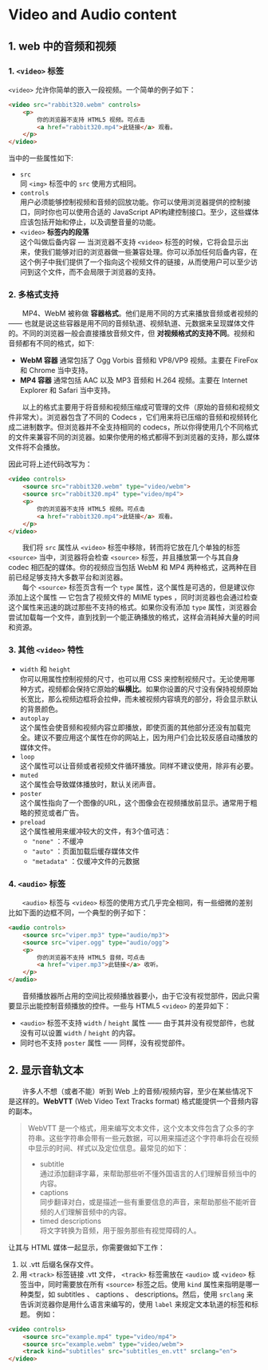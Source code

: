 # Video and Audio content
## 1. web 中的音频和视频
### 1. `<video>` 标签
`<video>` 允许你简单的嵌入一段视频。一个简单的例子如下：
```html
<video src="rabbit320.webm" controls>
    <p>
        你的浏览器不支持 HTML5 视频。可点击
        <a href="rabbit320.mp4">此链接</a> 观看。
    </p>
</video>
```
当中的一些属性如下:  
- `src`   
同 `<img>` 标签中的 `src` 使用方式相同。  
- `controls`  
用户必须能够控制视频和音频的回放功能。你可以使用浏览器提供的控制接口，同时你也可以使用合适的 JavaScript API构建控制接口。至少，这些媒体应该包括开始和停止，以及调整音量的功能。
- `<video>` **标签内的段落**  
这个叫做后备内容 — 当浏览器不支持 `<video>` 标签的时候，它将会显示出来，使我们能够对旧的浏览器做一些兼容处理。你可以添加任何后备内容，在这个例子中我们提供了一个指向这个视频文件的链接，从而使用户可以至少访问到这个文件，而不会局限于浏览器的支持。

### 2. 多格式支持
&emsp;&emsp;MP4、WebM 被称做 **容器格式**。他们是用不同的方式来播放音频或者视频的 —— 也就是说这些容器是用不同的音频轨道、视频轨道、元数据来呈现媒体文件的。不同的浏览器一般会直接播放音频文件，但 **对视频格式的支持不同**。视频和音频都有不同的格式，如下:
- **WebM 容器** 通常包括了 Ogg Vorbis 音频和 VP8/VP9 视频。主要在 FireFox 和 Chrome 当中支持。
- **MP4 容器** 通常包括 AAC 以及 MP3 音频和 H.264 视频。主要在 Internet Explorer 和 Safari 当中支持。  

&emsp;&emsp;以上的格式主要用于将音频和视频压缩成可管理的文件（原始的音频和视频文件非常大）。浏览器包含了不同的 Codecs ，它们用来将已压缩的音频和视频转化成二进制数字。但浏览器并不全支持相同的 codecs，所以你得使用几个不同格式的文件来兼容不同的浏览器。如果你使用的格式都得不到浏览器的支持，那么媒体文件将不会播放。

因此可将上述代码改写为：
```html
<video controls>
    <source src="rabbit320.webm" type="video/webm">
    <source src="rabbit320.mp4" type="video/mp4">
    <p>
        你的浏览器不支持 HTML5 视频。可点击
        <a href="rabbit320.mp4">此链接</a> 观看。
    </p>
</video>
```
&emsp;&emsp;我们将 `src` 属性从 `<video>` 标签中移除，转而将它放在几个单独的标签 `<source>` 当中，浏览器将会检查 `<source>` 标签，并且播放第一个与其自身 codec 相匹配的媒体。你的视频应当包括 WebM 和 MP4 两种格式，这两种在目前已经足够支持大多数平台和浏览器。  
&emsp;&emsp;每个 `<source>` 标签页含有一个 `type` 属性，这个属性是可选的，但是建议你添加上这个属性 — 它包含了视频文件的 MIME types ，同时浏览器也会通过检查这个属性来迅速的跳过那些不支持的格式。如果你没有添加 `type` 属性，浏览器会尝试加载每一个文件，直到找到一个能正确播放的格式，这样会消耗掉大量的时间和资源。

### 3. 其他 `<video>` 特性
- `width` 和 `height`  
你可以用属性控制视频的尺寸，也可以用 CSS 来控制视频尺寸。无论使用哪种方式，视频都会保持它原始的**纵横比**。如果你设置的尺寸没有保持视频原始长宽比，那么视频边框将会拉伸，而未被视频内容填充的部分，将会显示默认的背景颜色。
- `autoplay`  
这个属性会使音频和视频内容立即播放，即使页面的其他部分还没有加载完全。建议不要应用这个属性在你的网站上，因为用户们会比较反感自动播放的媒体文件。
- `loop`  
这个属性可以让音频或者视频文件循环播放。同样不建议使用，除非有必要。
- `muted`  
这个属性会导致媒体播放时，默认关闭声音。
- `poster`  
这个属性指向了一个图像的URL，这个图像会在视频播放前显示。通常用于粗略的预览或者广告。
- `preload`  
这个属性被用来缓冲较大的文件，有3个值可选：
    + `"none"` ：不缓冲
    + `"auto"` ：页面加载后缓存媒体文件
    + `"metadata"` ：仅缓冲文件的元数据

### 4. `<audio>` 标签
&emsp;&emsp;`<audio>` 标签与 `<video>` 标签的使用方式几乎完全相同，有一些细微的差别比如下面的边框不同，一个典型的例子如下：
```html
<audio controls>
    <source src="viper.mp3" type="audio/mp3">
    <source src="viper.ogg" type="audio/ogg">
    <p>
        你的浏览器不支持 HTML5 音频，可点击
        <a href="viper.mp3">此链接</a> 收听。
    </p>
</audio>
```
&emsp;&emsp;音频播放器所占用的空间比视频播放器要小，由于它没有视觉部件，因此只需要显示出能控制音频播放的控件。一些与 HTML5 `<video>` 的差异如下：
- `<audio>` 标签不支持 `width` / `height` 属性 —— 由于其并没有视觉部件，也就没有可以设置 `width` / `height` 的内容。
- 同时也不支持 `poster` 属性 —— 同样，没有视觉部件。

## 2. 显示音轨文本
&emsp;&emsp;许多人不想（或者不能）听到 Web 上的音频/视频内容，至少在某些情况下是这样的。**WebVTT** (Web Video Text Tracks format) 格式能提供一个音频内容的副本。

> WebVTT 是一个格式，用来编写文本文件，这个文本文件包含了众多的字符串。这些字符串会带有一些元数据，可以用来描述这个字符串将会在视频中显示的时间、样式以及定位信息。最常见的如下：
>- subtitle  
>通过添加翻译字幕，来帮助那些听不懂外国语言的人们理解音频当中的内容。
>- captions  
>同步翻译对白，或是描述一些有重要信息的声音，来帮助那些不能听音频的人们理解音频中的内容。
>- timed descriptions  
>将文字转换为音频，用于服务那些有视觉障碍的人。

让其与 HTML 媒体一起显示，你需要做如下工作：
1. 以 .vtt 后缀名保存文件。
2. 用 `<track>` 标签链接 .vtt 文件， `<track>` 标签需放在 `<audio>` 或 `<video>` 标签当中，同时需要放在所有 `<source>` 标签之后。使用 `kind` 属性来指明是哪一种类型，如 subtitles 、 captions 、 descriptions。然后，使用 `srclang` 来告诉浏览器你是用什么语言来编写的，使用 `label` 来规定文本轨道的标签和标题。
例如：
```html
<video controls>
    <source src="example.mp4" type="video/mp4">
    <source src="example.webm" type="video/webm">
    <track kind="subtitles" src="subtitles_en.vtt" srclang="en">
</video>
```